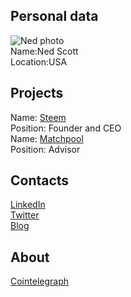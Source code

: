 ## Personal data
![Ned photo](https://coinreport.net/wp-content/uploads/2016/05/Steemit-CEO-Ned-Scott-300x300.jpg)   
Name:Ned Scott  
Location:USA  
## Projects  
Name: [Steem](../projects/steem.md)  
Position: Founder and CEO  
Name: [Matchpool](../projects/matchpool.md)  
Position: Advisor
## Contacts  
[LinkedIn](https://www.linkedin.com/in/nedscott)   
[Twitter](https://twitter.com/certainassets)  
[Blog](https://steemit.com/@ned)  
## About  
[Cointelegraph](https://cointelegraph.com/tags/ned-scott)  
	
	

